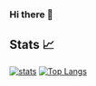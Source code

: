 ### Hi there 👋

<!--
**JWThacker/JWThacker** is a ✨ _special_ ✨ repository because its `README.md` (this file) appears on your GitHub profile.

Here are some ideas to get you started:

- 🔭 I’m currently working on ...
- 🌱 I’m currently learning ...
- 👯 I’m looking to collaborate on ...
- 🤔 I’m looking for help with ...
- 💬 Ask me about ...
- 📫 How to reach me: ...
- 😄 Pronouns: ...
- ⚡ Fun fact: ...
-->
## Stats 📈

[![stats](https://github-readme-stats.vercel.app/api?username=JWThacker&show_icons=true&count_private=true&title_color=971901&text_color=971901&icon_color=971901&no-bg=true&hide_border=true)](https://github.com/JWThacker)
[![Top Langs](https://github-readme-stats.vercel.app/api/top-langs/?username=JWThacker&layout=compact)](https://github.com/JWThacker)

